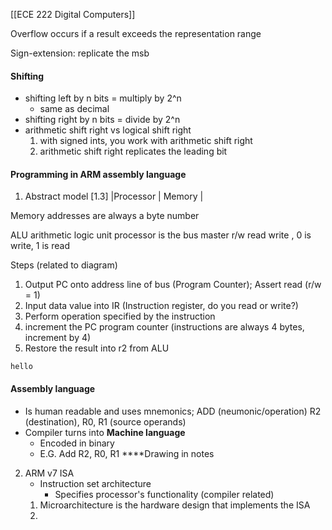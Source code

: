 [[ECE 222 Digital Computers]]

Overflow occurs if a result exceeds the representation range 

Sign-extension: replicate the msb

#### Shifting 
- shifting left by n bits = multiply by 2^n
	- same as decimal
- shifting right by n bits = divide by 2^n
- arithmetic shift right vs logical shift right 
	1. with signed ints, you work with arithmetic shift right 
	2. arithmetic shift right replicates the leading bit 

#### Programming in ARM assembly language 
1) Abstract model [1.3]
|Processor  | Memory |

Memory addresses are always a byte number 

ALU arithmetic logic unit 
processor is the bus master 
r/w read write , 0 is write, 1 is read 


Steps (related to diagram)
1. Output PC onto address line of bus (Program Counter); Assert read (r/w = 1)
2. Input data value into IR (Instruction register, do you read or write?)
3. Perform operation specified by the instruction
4. increment the PC program counter (instructions are always 4 bytes, increment by 4)
5. Restore the result into r2 from ALU


```
hello
```

#### Assembly language
* Is human readable and uses mnemonics;  ADD (neumonic/operation)  R2 (destination), R0, R1 (source operands)
* Compiler turns into **Machine language** 
	* Encoded in binary
	* E.G. Add R2, R0, R1
		****Drawing in notes 

2) ARM v7 ISA
	* Instruction set architecture
		* Specifies processor's functionality (compiler related)
	1. Microarchitecture is the hardware design that implements the ISA
	2. 
